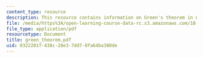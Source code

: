 ```yaml
---
content_type: resource
description: This resource contains information on Green's theorem in normal form.
file: /media/https%3A/open-learning-course-data-rc.s3.amazonaws.com/18-02-multivariable-calculus-spring-2006/0322201f438c28e37dd70fa64ba380de_green_theorem.pdf
file_type: application/pdf
resourcetype: Document
title: green_theorem.pdf
uid: 0322201f-438c-28e3-7dd7-0fa64ba380de
---
```

